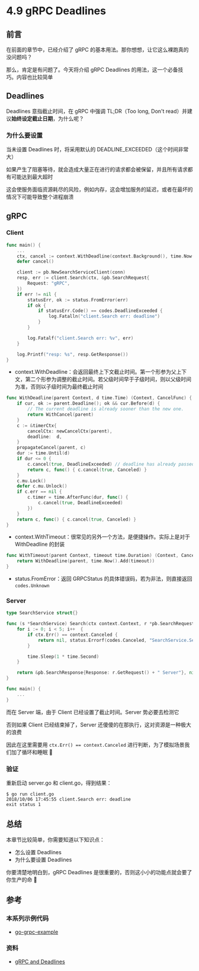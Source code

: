 # 4.9 gRPC Deadlines

## 前言

在前面的章节中，已经介绍了 gRPC 的基本用法。那你想想，让它这么裸跑真的没问题吗？

那么，肯定是有问题了。今天将介绍 gRPC Deadlines 的用法，这一个必备技巧。内容也比较简单

## Deadlines

Deadlines 意指截止时间，在 gRPC 中强调 TL;DR（Too long, Don't read）并建议**始终设定截止日期**，为什么呢？

### 为什么要设置

当未设置 Deadlines 时，将采用默认的 DEADLINE_EXCEEDED（这个时间非常大）

如果产生了阻塞等待，就会造成大量正在进行的请求都会被保留，并且所有请求都有可能达到最大超时

这会使服务面临资源耗尽的风险，例如内存，这会增加服务的延迟，或者在最坏的情况下可能导致整个进程崩溃

## gRPC

### Client

```go
func main() {
    ...
	ctx, cancel := context.WithDeadline(context.Background(), time.Now().Add(time.Duration(5 * time.Second)))
	defer cancel()

	client := pb.NewSearchServiceClient(conn)
	resp, err := client.Search(ctx, &pb.SearchRequest{
		Request: "gRPC",
	})
	if err != nil {
		statusErr, ok := status.FromError(err)
		if ok {
			if statusErr.Code() == codes.DeadlineExceeded {
				log.Fatalln("client.Search err: deadline")
			}
		}

		log.Fatalf("client.Search err: %v", err)
	}

	log.Printf("resp: %s", resp.GetResponse())
}
```

- context.WithDeadline：会返回最终上下文截止时间。第一个形参为父上下文，第二个形参为调整的截止时间。若父级时间早于子级时间，则以父级时间为准，否则以子级时间为最终截止时间

```go
func WithDeadline(parent Context, d time.Time) (Context, CancelFunc) {
	if cur, ok := parent.Deadline(); ok && cur.Before(d) {
		// The current deadline is already sooner than the new one.
		return WithCancel(parent)
	}
	c := &timerCtx{
		cancelCtx: newCancelCtx(parent),
		deadline:  d,
	}
	propagateCancel(parent, c)
	dur := time.Until(d)
	if dur <= 0 {
		c.cancel(true, DeadlineExceeded) // deadline has already passed
		return c, func() { c.cancel(true, Canceled) }
	}
	c.mu.Lock()
	defer c.mu.Unlock()
	if c.err == nil {
		c.timer = time.AfterFunc(dur, func() {
			c.cancel(true, DeadlineExceeded)
		})
	}
	return c, func() { c.cancel(true, Canceled) }
}
```

- context.WithTimeout：很常见的另外一个方法，是便捷操作。实际上是对于 WithDeadline 的封装

```go
func WithTimeout(parent Context, timeout time.Duration) (Context, CancelFunc) {
	return WithDeadline(parent, time.Now().Add(timeout))
}
```

- status.FromError：返回 GRPCStatus 的具体错误码，若为非法，则直接返回 `codes.Unknown`

### Server

```go
type SearchService struct{}

func (s *SearchService) Search(ctx context.Context, r *pb.SearchRequest) (*pb.SearchResponse, error) {
	for i := 0; i < 5; i++  {
		if ctx.Err() == context.Canceled {
			return nil, status.Errorf(codes.Canceled, "SearchService.Search canceled")
		}

		time.Sleep(1 * time.Second)
	}

	return &pb.SearchResponse{Response: r.GetRequest() + " Server"}, nil
}

func main() {
	...
}
```

而在 Server 端，由于 Client 已经设置了截止时间。Server 势必要去检测它

否则如果 Client 已经结束掉了，Server 还傻傻的在那执行，这对资源是一种极大的浪费

因此在这里需要用 `ctx.Err() == context.Canceled` 进行判断，为了模拟场景我们加了循环和睡眠 🤔

### 验证

重新启动 server.go 和 client.go，得到结果：

```
$ go run client.go
2018/10/06 17:45:55 client.Search err: deadline
exit status 1
```

## 总结

本章节比较简单，你需要知道以下知识点：

- 怎么设置 Deadlines
- 为什么要设置 Deadlines

你要清楚地明白到，gRPC Deadlines 是很重要的，否则这小小的功能点就会要了你生产的命 🤫

## 参考

### 本系列示例代码

- [go-grpc-example](https://github.com/EDDYCJY/go-grpc-example)

### 资料

- [gRPC and Deadlines
  ](https://grpc.io/blog/deadlines)
